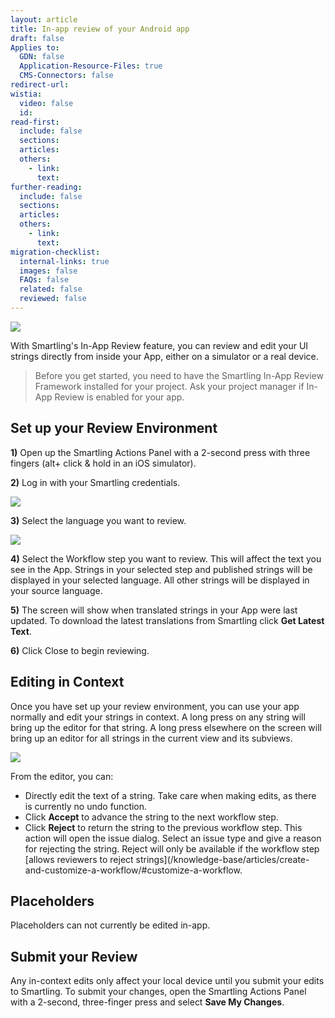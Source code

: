 ```yaml
---
layout: article
title: In-app review of your Android app
draft: false
Applies to:
  GDN: false
  Application-Resource-Files: true
  CMS-Connectors: false
redirect-url:
wistia:
  video: false
  id:
read-first:
  include: false
  sections:
  articles:
  others:
    - link:
      text:
further-reading:
  include: false
  sections:
  articles:
  others:
    - link:
      text:
migration-checklist:
  internal-links: true
  images: false
  FAQs: false
  related: false
  reviewed: false
---
```



![](/uploads/versions/screenshot-20160427-184502---x----1080-1920x---.png)

With Smartling's In-App Review feature, you can review and edit your UI strings directly from inside your App, either on a simulator or a real device.

> Before you get started, you need to have the Smartling In-App Review Framework installed for your project. Ask your project manager if In-App Review is enabled for your app.

## Set up your Review Environment

**1)** Open up the Smartling Actions Panel with a 2-second press with three fingers (alt+ click & hold in an iOS simulator).

**2)** Log in with your Smartling credentials.

![](/uploads/versions/screenshot-20160318-160244---x----1080-1920x---.png)

**3)** Select the language you want to review.

![](/uploads/versions/screenshot-20160425-182458---x----1080-1920x---.png)

**4)** Select the Workflow step you want to review. This will affect the text you see in the App. Strings in your selected step and published strings will be displayed in your selected language. All other strings will be displayed in your source language.

**5)** The screen will show when translated strings in your App were last updated. To download the latest translations from Smartling click **Get Latest Text**.

**6)** Click Close to begin reviewing.

## Editing in Context

Once you have set up your review environment, you can use your app normally and edit your strings in context. A long press on any string will bring up the editor for that string. A long press elsewhere on the screen will bring up an editor for all strings in the current view and its subviews.

![](/uploads/versions/slack---x----314-564x---.png)

From the editor, you can:

* Directly edit the text of a string. Take care when making edits, as there is currently no undo function.
* Click **Accept** to advance the string to the next workflow step.
* Click **Reject** to return the string to the previous workflow step. This action will open the issue dialog. Select an issue type and give a reason for rejecting the string. Reject will only be available if the workflow step [allows reviewers to reject strings](/knowledge-base/articles/create-and-customize-a-workflow/#customize-a-workflow.

## Placeholders

Placeholders can not currently be edited in-app.

## Submit your Review

Any in-context edits only affect your local device until you submit your edits to Smartling. To submit your changes, open the Smartling Actions Panel with a 2-second, three-finger press and select **Save My Changes**.